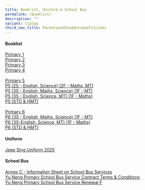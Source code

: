 ```yaml
---
title: Booklist, Uniform & School Bus
permalink: /booklist/
description: ""
variant: tiptap
third_nav_title: ParentsandStudentsUsefulLinks
---
```

<h4>Booklist</h4>
<p></p>
<p><a href="/files/P1_Booklist___Online_Purchase_Guide.pdf" rel="noopener nofollow" target="_blank">Primary 1</a>
<br><a href="/files/P2_Booklist.pdf" rel="noopener nofollow" target="_blank">Primary 2</a>
<br><a href="/files/P3_Booklist.pdf" rel="noopener nofollow" target="_blank">Primary 3</a>
<br><a href="/files/P4_Booklist.pdf" rel="noopener nofollow" target="_blank">Primary 4</a>
<br>
<br><u>Primary 5 </u>
<br><a href="/files/P5__2S___English__Science___2F___Maths__MT_.pdf" rel="noopener nofollow" target="_blank">P5 (2S - English, Science) (2F - Maths, MT)</a>
<br><a href="/files/P5__3S___English__Maths__Science___1F___MT_.pdf" rel="noopener nofollow" target="_blank">P5 (3S - English, Maths, Science) (1F - MT)</a>
<br><a href="/files/P5__3S___English__Science__MT___1F___Maths_.pdf" rel="noopener nofollow" target="_blank">P5 (3S - English, Science, MT) (1F - Maths)</a>
<br><a href="/files/P5__STD___HMT_.pdf" rel="noopener nofollow" target="_blank">P5 (STD &amp; HMT)</a>
<br>
<br><u>Primary 6 </u>
<br><a href="/files/P6__3S___English__Maths__Science___1F___MT_.pdf" rel="noopener nofollow" target="_blank">P6 (3S - English, Maths, Science) (1F - MT)</a>
<br><a href="/files/P6__3S_English__Science__MT___1F___Maths_.pdf" rel="noopener nofollow" target="_blank">P6 (3S-English, Science, MT) (1F - Maths)</a>
<br><a href="/files/P6__STD___HMT_.pdf" rel="noopener nofollow" target="_blank">P6 (STD &amp; HMT)</a>
</p>
<h4>Uniform</h4>
<p><a href="/files/Jeep_Sing_Uniform_2025.pdf" rel="noopener nofollow" target="_blank">Jeep Sing Uniform 2025</a>
</p>
<h4>School Bus</h4>
<p><a href="/files/Annex_C___Information_Sheet_on_School_Bus_Services.pdf" rel="noopener nofollow" target="_blank">Annex C - Information Sheet on School Bus Services</a>
<br><a href="/files/Yu_Neng_Primary_School_Bus_Service_Contract_Terms___Conditions.pdf" rel="noopener nofollow" target="_blank">Yu Neng Primary School Bus Service Contract Terms &amp; Conditions</a>
<br><a href="/files/Yu_Neng_Primary_School_Bus_Service_Renewal_Form.pdf" rel="noopener nofollow" target="_blank">Yu Neng Primary School Bus Service Renewal F</a>
</p>